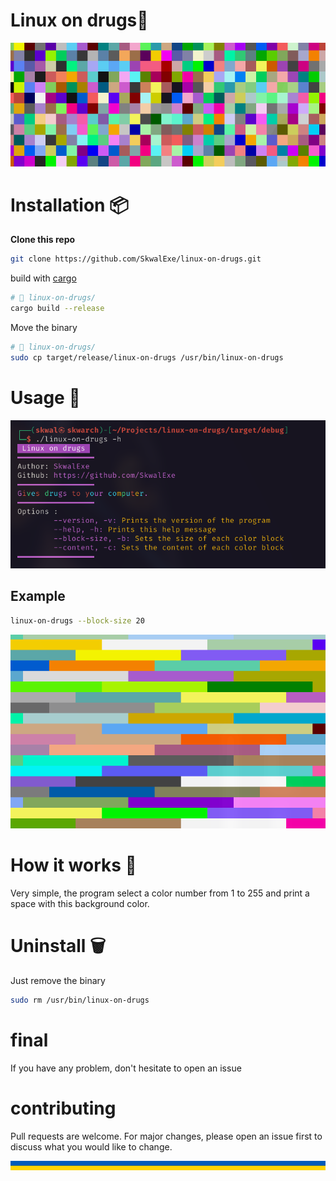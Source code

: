 # Linux on drugs🧪
![](images/1.gif)
# Installation 📦
**Clone this repo**
```bash
git clone https://github.com/SkwalExe/linux-on-drugs.git
```
build with [cargo](https://doc.rust-lang.org/cargo/getting-started/installation.html)
```bash
# 📂 linux-on-drugs/
cargo build --release
```
Move the binary
```bash
# 📂 linux-on-drugs/
sudo cp target/release/linux-on-drugs /usr/bin/linux-on-drugs
```
# Usage 📝
![](images/2.png)
## Example 
```bash
linux-on-drugs --block-size 20
``` 
![](images/3.gif)
# How it works 🔬
Very simple, the program select a color number from 1 to 255 and print a space with this background color.

# Uninstall 🗑
Just remove the binary

```bash
sudo rm /usr/bin/linux-on-drugs
```
# final
If you have any problem, don't hesitate to open an issue
# contributing
Pull requests are welcome. For major changes, please open an issue first to discuss what you would like to change.

<a href="https://github.com/SkwalExe#ukraine"><img src="https://raw.githubusercontent.com/SkwalExe/SkwalExe/main/ukraine.jpg" width="100%" height="15px" /></a>